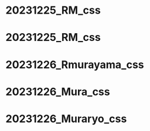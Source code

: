 # 20231225_RM_css
# 20231225_RM_css
# 20231226_Rmurayama_css
# 20231226_Mura_css
# 20231226_Muraryo_css
